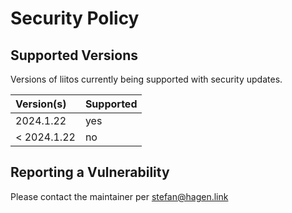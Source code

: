 # Security Policy

## Supported Versions

Versions of liitos currently being supported with security updates.

| Version(s)  | Supported |
|:------------|:----------|
| 2024.1.22   | yes       |
| < 2024.1.22 | no        |

## Reporting a Vulnerability

Please contact the maintainer per stefan@hagen.link
